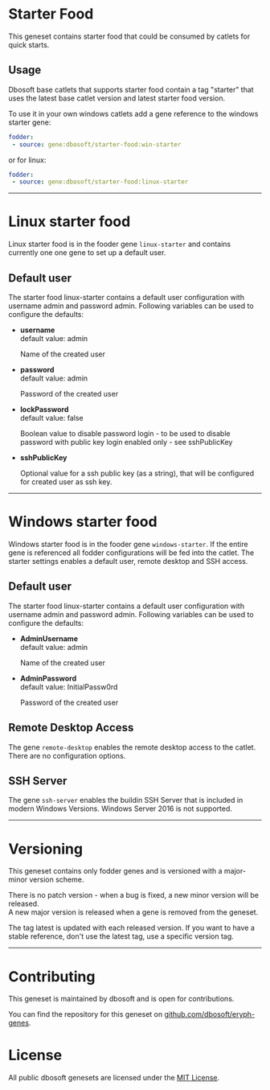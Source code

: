 # Starter Food

This geneset contains starter food that could be consumed by catlets for quick starts.

## Usage

Dbosoft base catlets that supports starter food contain a tag "starter" that uses the latest base catlet version and latest starter food version. 

To use it in your own windows catlets add a gene reference to the windows starter gene:

``` yaml
fodder:
 - source: gene:dbosoft/starter-food:win-starter
```

or for linux:


``` yaml
fodder:
 - source: gene:dbosoft/starter-food:linux-starter
```

-----

# Linux starter food

Linux starter food is in the fooder gene `linux-starter`  and contains currently one one gene to set up a default user.


## Default user

The starter food linux-starter contains a default user configuration with username admin and password admin. 
Following variables can be used to configure the defaults:

- **username**  
  default value: admin
  
  Name of the created user

- **password**  
  default value: admin

  Password of the created user

- **lockPassword**  
  default value: false    

  Boolean value to disable password login - to be used to disable password with public key login enabled only - see sshPublicKey

- **sshPublicKey**  
  
  Optional value for a ssh public key (as a string), that will be configured for created user as ssh key.


-----

# Windows starter food

Windows starter food is in the fooder gene `windows-starter`. 
If the entire gene is referenced all fodder configurations will be fed into the catlet. The starter settings enables a default user, remote desktop and SSH access. 

## Default user

The starter food linux-starter contains a default user configuration with username admin and password admin. 
Following variables can be used to configure the defaults:

- **AdminUsername**  
  default value: admin
  
  Name of the created user

- **AdminPassword**  
  default value: InitialPassw0rd

  Password of the created user


## Remote Desktop Access

The gene `remote-desktop` enables the remote desktop access to the catlet. There are no configuration options. 



## SSH Server

The gene `ssh-server` enables the buildin SSH Server that is included in modern Windows Versions. Windows Server 2016 is not supported. 


---


# Versioning

This geneset contains only fodder genes and is versioned with a major-minor version scheme.  

There is no patch version - when a bug is fixed, a new minor version will be released.  
A new major version is released when a gene is removed from the geneset. 

The tag latest is updated with each released version. If you want to have a stable reference, don't use the latest tag, use a specific version tag. 

----

# Contributing

This geneset is maintained by dbosoft and is open for contributions.  

You can find the repository for this geneset on [github.com/dbosoft/eryph-genes](https://github.com/dbosoft/eryph-genes).  

  
  

# License

All public dbosoft genesets are licensed under the [MIT License](https://opensource.org/licenses/MIT).


